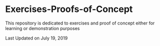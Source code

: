 # Exercises-Proofs-of-Concept
This repository is dedicated to exercises and proof of concept either for learning or demonstration purposes

Last Updated on July 19, 2019
